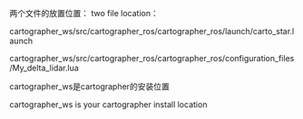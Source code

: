两个文件的放置位置：
two file location：

cartographer_ws/src/cartographer_ros/cartographer_ros/launch/carto_star.launch

cartographer_ws/src/cartographer_ros/cartographer_ros/configuration_files/My_delta_lidar.lua

cartographer_ws是cartographer的安装位置

cartographer_ws is your cartographer install location
